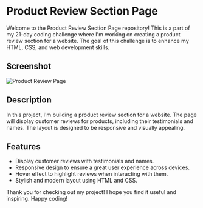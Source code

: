 # Product Review Section Page

Welcome to the Product Review Section Page repository! This is a part of my 21-day coding challenge where I'm working on creating a product review section for a website. The goal of this challenge is to enhance my HTML, CSS, and web development skills.

## Screenshot

![Product Review Page](https://github.com/ShaikhShoeb61/21DayCodingChallenge/assets/109911913/3f85b71b-39fd-4dad-bbd9-cdb2898a3a17)


## Description

In this project, I'm building a product review section for a website. The page will display customer reviews for products, including their testimonials and names. The layout is designed to be responsive and visually appealing.

## Features

- Display customer reviews with testimonials and names.
- Responsive design to ensure a great user experience across devices.
- Hover effect to highlight reviews when interacting with them.
- Stylish and modern layout using HTML and CSS.

Thank you for checking out my project! I hope you find it useful and inspiring. Happy coding!

